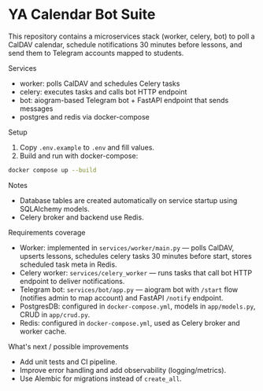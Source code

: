 # YA Calendar Bot Suite

This repository contains a microservices stack (worker, celery, bot) to poll a CalDAV calendar, schedule notifications 30 minutes before lessons,
and send them to Telegram accounts mapped to students.

Services
- worker: polls CalDAV and schedules Celery tasks
- celery: executes tasks and calls bot HTTP endpoint
- bot: aiogram-based Telegram bot + FastAPI endpoint that sends messages
- postgres and redis via docker-compose

Setup
1. Copy `.env.example` to `.env` and fill values.
2. Build and run with docker-compose:

```bash
docker compose up --build
```

Notes
- Database tables are created automatically on service startup using SQLAlchemy models.
- Celery broker and backend use Redis.

Requirements coverage
- Worker: implemented in `services/worker/main.py` — polls CalDAV, upserts lessons, schedules celery tasks 30 minutes before start, stores scheduled task meta in Redis.
- Celery worker: `services/celery_worker` — runs tasks that call bot HTTP endpoint to deliver notifications.
- Telegram bot: `services/bot/app.py` — aiogram bot with `/start` flow (notifies admin to map account) and FastAPI `/notify` endpoint.
- PostgresDB: configured in `docker-compose.yml`, models in `app/models.py`, CRUD in `app/crud.py`.
- Redis: configured in `docker-compose.yml`, used as Celery broker and worker cache.

What's next / possible improvements
- Add unit tests and CI pipeline.
- Improve error handling and add observability (logging/metrics).
- Use Alembic for migrations instead of `create_all`.

